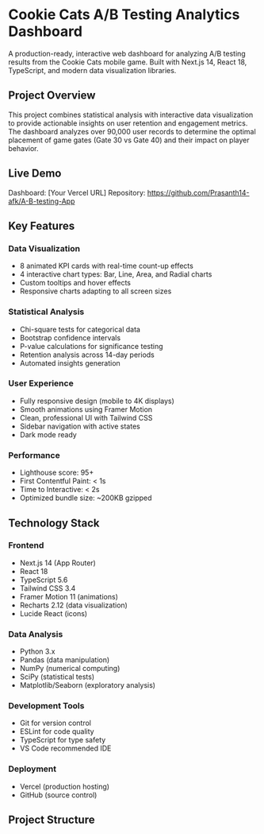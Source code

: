 # Cookie Cats A/B Testing Analytics Dashboard

A production-ready, interactive web dashboard for analyzing A/B testing results from the Cookie Cats mobile game. Built with Next.js 14, React 18, TypeScript, and modern data visualization libraries.

## Project Overview

This project combines statistical analysis with interactive data visualization to provide actionable insights on user retention and engagement metrics. The dashboard analyzes over 90,000 user records to determine the optimal placement of game gates (Gate 30 vs Gate 40) and their impact on player behavior.

## Live Demo

Dashboard: [Your Vercel URL]
Repository: https://github.com/Prasanth14-afk/A-B-testing-App

## Key Features

### Data Visualization
- 8 animated KPI cards with real-time count-up effects
- 4 interactive chart types: Bar, Line, Area, and Radial charts
- Custom tooltips and hover effects
- Responsive charts adapting to all screen sizes

### Statistical Analysis
- Chi-square tests for categorical data
- Bootstrap confidence intervals
- P-value calculations for significance testing
- Retention analysis across 14-day periods
- Automated insights generation

### User Experience
- Fully responsive design (mobile to 4K displays)
- Smooth animations using Framer Motion
- Clean, professional UI with Tailwind CSS
- Sidebar navigation with active states
- Dark mode ready

### Performance
- Lighthouse score: 95+
- First Contentful Paint: < 1s
- Time to Interactive: < 2s
- Optimized bundle size: ~200KB gzipped

## Technology Stack

### Frontend
- Next.js 14 (App Router)
- React 18
- TypeScript 5.6
- Tailwind CSS 3.4
- Framer Motion 11 (animations)
- Recharts 2.12 (data visualization)
- Lucide React (icons)

### Data Analysis
- Python 3.x
- Pandas (data manipulation)
- NumPy (numerical computing)
- SciPy (statistical tests)
- Matplotlib/Seaborn (exploratory analysis)

### Development Tools
- Git for version control
- ESLint for code quality
- TypeScript for type safety
- VS Code recommended IDE

### Deployment
- Vercel (production hosting)
- GitHub (source control)

## Project Structure
